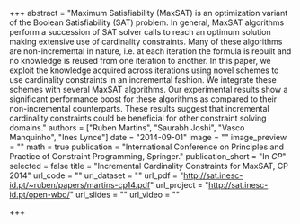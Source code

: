 +++
abstract = "Maximum Satisfiability (MaxSAT) is an optimization variant of the Boolean Satisfiability (SAT) problem. In general, MaxSAT algorithms perform a succession of SAT solver calls to reach an optimum solution making extensive use of cardinality constraints. Many of these algorithms are non-incremental in nature, i.e. at each iteration the formula is rebuilt and no knowledge is reused from one iteration to another. In this paper, we exploit the knowledge acquired across iterations using novel schemes to use cardinality constraints in an incremental fashion. We integrate these schemes with several MaxSAT algorithms. Our experimental results show a significant performance boost for these algorithms as compared to their non-incremental counterparts. These results suggest that incremental cardinality constraints could be beneficial for other constraint solving domains."
authors = ["Ruben Martins", "Saurabh Joshi", "Vasco Manquinho", "Ines Lynce"]
date = "2014-09-01"
image = ""
image_preview = ""
math = true
publication = "International Conference on Principles and Practice of Constraint Programming, Springer."
publication_short = "In *CP*"
selected = false
title = "Incremental Cardinality Constraints for MaxSAT, CP 2014"
url_code = ""
url_dataset = ""
url_pdf = "http://sat.inesc-id.pt/~ruben/papers/martins-cp14.pdf"
url_project = "http://sat.inesc-id.pt/open-wbo/"
url_slides = ""
url_video = ""

+++

